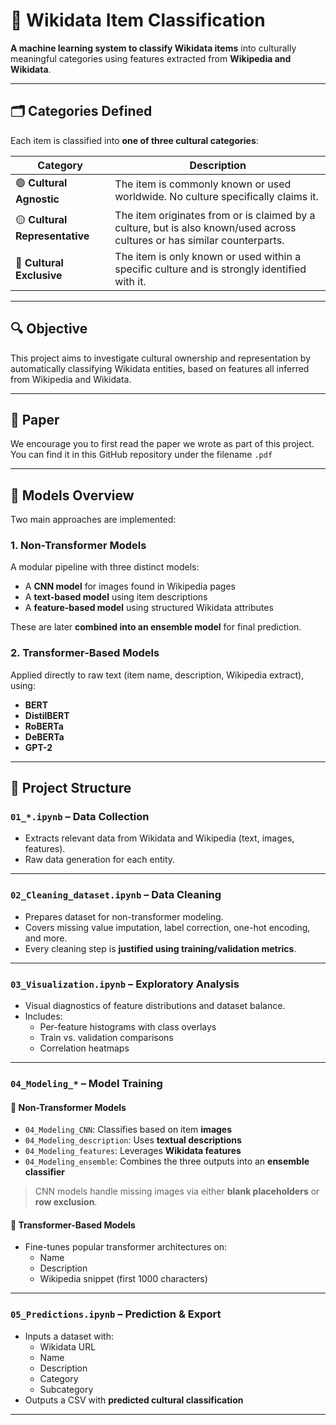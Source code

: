 # 🧠 Wikidata Item Classification

**A machine learning system to classify Wikidata items** into culturally meaningful categories using features extracted from **Wikipedia and Wikidata**.

---

## 🗂️ Categories Defined

Each item is classified into **one of three cultural categories**:

| Category | Description |
|----------|-------------|
| 🟢 **Cultural Agnostic** | The item is commonly known or used worldwide. No culture specifically claims it. |
| 🟡 **Cultural Representative** | The item originates from or is claimed by a culture, but is also known/used across cultures or has similar counterparts. |
| 🔴 **Cultural Exclusive** | The item is only known or used within a specific culture and is strongly identified with it. |

---

## 🔍 Objective

This project aims to investigate cultural ownership and representation by automatically classifying Wikidata entities, based on features all inferred from Wikipedia and Wikidata.

---
## 📄 Paper

We encourage you to first read the paper we wrote as part of this project. You can find it in this GitHub repository under the filename `.pdf`

---

## 🧰 Models Overview

Two main approaches are implemented:

### 1. **Non-Transformer Models**

A modular pipeline with three distinct models:
- A **CNN model** for images found in Wikipedia pages
- A **text-based model** using item descriptions
- A **feature-based model** using structured Wikidata attributes

These are later **combined into an ensemble model** for final prediction.

### 2. **Transformer-Based Models**

Applied directly to raw text (item name, description, Wikipedia extract), using:
- **BERT**
- **DistilBERT**
- **RoBERTa**
- **DeBERTa**
- **GPT-2**

---

## 📁 Project Structure

### `01_*.ipynb` – **Data Collection**

- Extracts relevant data from Wikidata and Wikipedia (text, images, features).
- Raw data generation for each entity.

---

### `02_Cleaning_dataset.ipynb` – **Data Cleaning**

- Prepares dataset for non-transformer modeling.
- Covers missing value imputation, label correction, one-hot encoding, and more.
- Every cleaning step is **justified using training/validation metrics**.

---

### `03_Visualization.ipynb` – **Exploratory Analysis**

- Visual diagnostics of feature distributions and dataset balance.
- Includes:
  - Per-feature histograms with class overlays
  - Train vs. validation comparisons
  - Correlation heatmaps

---

### `04_Modeling_*` – **Model Training**

#### 🧱 Non-Transformer Models

- `04_Modeling_CNN`: Classifies based on item **images**
- `04_Modeling_description`: Uses **textual descriptions**
- `04_Modeling_features`: Leverages **Wikidata features**
- `04_Modeling_ensemble`: Combines the three outputs into an **ensemble classifier**

> CNN models handle missing images via either **blank placeholders** or **row exclusion**.

#### 🤖 Transformer-Based Models

- Fine-tunes popular transformer architectures on:
  - Name
  - Description
  - Wikipedia snippet (first 1000 characters)

---

### `05_Predictions.ipynb` – **Prediction & Export**

- Inputs a dataset with:
  - Wikidata URL
  - Name
  - Description
  - Category
  - Subcategory
- Outputs a CSV with **predicted cultural classification**

---

